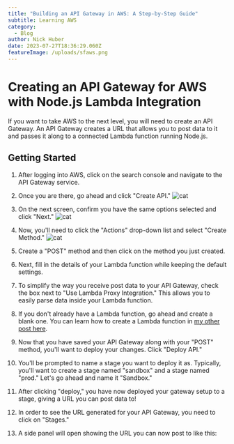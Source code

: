 ```yaml
---
title: "Building an API Gateway in AWS: A Step-by-Step Guide"
subtitle: Learning AWS
category:
  - Blog
author: Nick Huber
date: 2023-07-27T18:36:29.060Z
featureImage: /uploads/sfaws.png
---
```

# Creating an API Gateway for AWS with Node.js Lambda Integration

If you want to take AWS to the next level, you will need to create an API Gateway. An API Gateway creates a URL that allows you to post data to it and passes it along to a connected Lambda function running Node.js.

## Getting Started

1. After logging into AWS, click on the search console and navigate to the API Gateway service.

2. Once you are there, go ahead and click "Create API."
![cat](https://i.gyazo.com/4784b2de36c307e38170b603ce2ea00b.png)



3. On the next screen, confirm you have the same options selected and click "Next."
![cat](https://i.gyazo.com/9e8118c52848e5e4734f7a9eb44f20a9.png)



4. Now, you'll need to click the "Actions" drop-down list and select "Create Method."
![cat](https://i.gyazo.com/e8896f150ed91052d03198ca403c933f.png)


5. Create a "POST" method and then click on the method you just created.

6. Next, fill in the details of your Lambda function while keeping the default settings.

7. To simplify the way you receive post data to your API Gateway, check the box next to "Use Lambda Proxy Integration." This allows you to easily parse data inside your Lambda function.

8. If you don't already have a Lambda function, go ahead and create a blank one. You can learn how to create a Lambda function in [my other post here](link-to-other-post).

9. Now that you have saved your API Gateway along with your "POST" method, you'll want to deploy your changes. Click "Deploy API."

10. You'll be prompted to name a stage you want to deploy it as. Typically, you'll want to create a stage named "sandbox" and a stage named "prod." Let's go ahead and name it "Sandbox."

11. After clicking "deploy," you have now deployed your gateway setup to a stage, giving a URL you can post data to!

12. In order to see the URL generated for your API Gateway, you need to click on "Stages."

13. A side panel will open showing the URL you can now post to like this:

